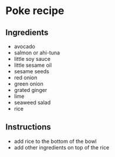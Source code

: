 # Poke recipe


## Ingredients

- avocado
- salmon or ahi-tuna
- little soy sauce
- little sesame oil
- sesame seeds
- red onion
- green onion
- grated ginger
- lime
- seaweed salad
- rice

## Instructions

- add rice to the bottom of the bowl
- add other ingredients on top of the rice
